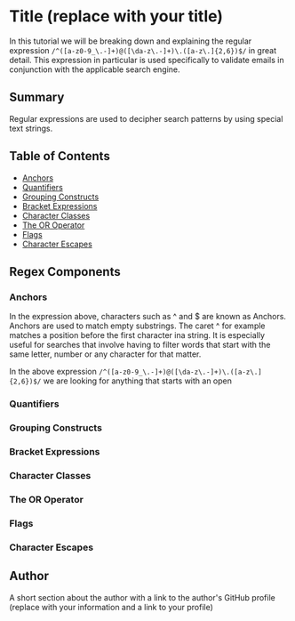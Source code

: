 # Title (replace with your title)

In this tutorial we will be breaking down and explaining the regular expression `/^([a-z0-9_\.-]+)@([\da-z\.-]+)\.([a-z\.]{2,6})$/`
  in great detail.
This expression in particular is used specifically to validate emails in conjunction with the applicable search engine.


## Summary

Regular expressions are used to decipher search patterns by using special text strings. 

## Table of Contents

- [Anchors](#anchors)
- [Quantifiers](#quantifiers)
- [Grouping Constructs](#grouping-constructs)
- [Bracket Expressions](#bracket-expressions)
- [Character Classes](#character-classes)
- [The OR Operator](#the-or-operator)
- [Flags](#flags)
- [Character Escapes](#character-escapes)

## Regex Components

### Anchors
In the expression above, characters such as ^ and $ are known as Anchors. Anchors are used to match empty substrings.
The caret ^ for example matches a position before the first character ina string. It is especially useful for searches 
that involve having to filter words that start with the same letter, number or any character for that matter.

In the above expression `/^([a-z0-9_\.-]+)@([\da-z\.-]+)\.([a-z\.]{2,6})$/` we are looking for anything that starts with an open
### Quantifiers

### Grouping Constructs

### Bracket Expressions

### Character Classes

### The OR Operator

### Flags

### Character Escapes

## Author

A short section about the author with a link to the author's GitHub profile (replace with your information and a link to your profile)
